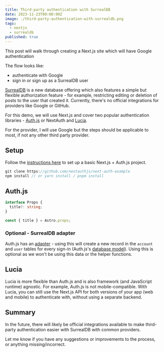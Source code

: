 ```yaml
---
title: Third-party authentication with SurrealDB
date: 2023-11-23T00:00:00Z
image: ./third-party-authentication-with-surrealdb.png
tags:
  - nextjs
  - surrealdb
published: true
---
```


This post will walk through creating a Next.js site which will have Google authentication

The flow looks like:
- authenticate with Google
- sign in or sign up as a SurrealDB user

[SurrealDB](https://surrealdb.com/) is a new database offering which also features a simple but flexible authorization feature - for example, restricting editing or deletion of posts to the user that created it. Currently, there's no official integrations for providers like Google or GitHub.

For this demo, we will use Next.js and cover two popular authentication libraries - [Auth.js](https://authjs.dev/) or NextAuth and [Lucia](https://lucia-auth.com/). 

For the provider, I will use Google but the steps should be applicable to most, if not any other third party provider.

## Setup

Follow the [instructions here](https://next-auth.js.org/getting-started/example#new-project) to set up a basic Next.js + Auth.js project. 

```typescript
git clone https://github.com/nextauthjs/next-auth-example
npm install // or yarn install / pnpm install
```

## Auth.js

```typescript
interface Props {
  title?: string;
}

const { title } = Astro.props;
```


### Optional - SurrealDB adapter
Auth.js has an [adapter](https://authjs.dev/reference/adapter/surrealdb) - using this will create a new record in the `account` and `user` tables for every sign-in (Auth.js's [database model](https://authjs.dev/getting-started/adapters#models)). Using this is optional as we won't be using this data or the helper functions.

## Lucia 

Lucia is more flexible than Auth.js and is also framework (and JavaScript runtime) agnostic. For example, Auth.js is not mobile-compatible. With Lucia, you can still use the Next.js API for both versions of your app (web and mobile) to authenticate with, without using a separate backend.

## Summary

In the future, there will likely be official integrations available to make third-party authentication easier with SurrealDB with common providers.

Let me know if you have any suggestions or improvements to the process, or anything missing/incorrect.